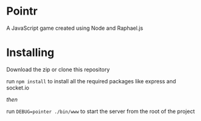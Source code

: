 Pointr
======
A JavaScript game created using Node and Raphael.js

Installing
===========
Download the zip or clone this repository

run `npm install` to install all the required packages like express and socket.io

*then*

run `DEBUG=pointer ./bin/www` to start the server from the root of the project

